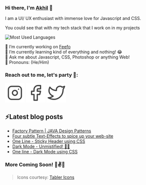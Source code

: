 ### Hi there, I'm [Akhil](https://www.akhilarjun.com) 👋

I am a UI/ UX enthusiast with immense love for Javascript and CSS. 

You could see that with my tech stack that I work on in my projects

![Most Used Languages](https://github-readme-stats.vercel.app/api/top-langs/?username=akhilarjun&layout=compact&hide_title=1&card_width=300)

🔭 I’m currently working on [Feefo](https://feefo.herokuapp.com) <br/>
🌱 I’m currently learning kind of everything and nothing! 😂 <br/>
💬 Ask me about Javascript, CSS, Photoshop or anything Web! <br/>
🕺 Pronouns: (He/Him)

### Reach out to me, let's party 👾:
[![Instagram](https://raw.githubusercontent.com/akhilarjun/akhilarjun/master/assets/instagram.svg)](https://www.instagram.com/akhil_arjun)
[![Facebook](https://raw.githubusercontent.com/akhilarjun/akhilarjun/master/assets/facebook.svg)](https://www.facebook.com/akhilarjun)
[![Twitter](https://raw.githubusercontent.com/akhilarjun/akhilarjun/master/assets/twitter.svg)](https://www.twitter.com/akhilparjun)

## ⚡Latest blog posts
<!-- BLOG-POST-LIST:START -->
- [Factory Pattern | JAVA Design Patterns](https://dev.to/akhilarjun/factory-pattern-java-design-patterns-5h33)
- [Four subtle Text-Effects to spice up your web-site](https://dev.to/akhilarjun/four-subtle-text-effects-to-spice-up-your-web-site-27e7)
- [One Line - Sticky Header using CSS](https://dev.to/akhilarjun/one-line-sticky-header-using-css-5gp3)
- [Dark Mode - Unmistified! 🐱‍👤](https://dev.to/akhilarjun/dark-mode-unmistified-1ji6)
- [One line - Dark Mode using CSS](https://dev.to/akhilarjun/one-line-dark-mode-using-css-24li)
<!-- BLOG-POST-LIST:END -->

### More Coming Soon! 🤞✌✨

> Icons courtesy: [Tabler Icons](https://tablericons.com/)
